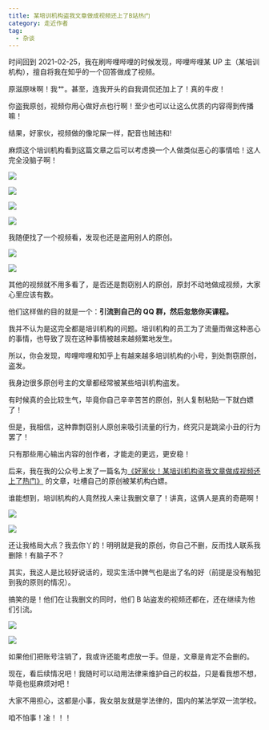 ```yaml
---
title: 某培训机构盗我文章做成视频还上了B站热门
category: 走近作者
tag:
  - 杂谈
---
```


时间回到 2021-02-25，我在刷哔哩哔哩的时候发现，哔哩哔哩某 UP 主（某培训机构），擅自将我在知乎的一个回答做成了视频。

原滋原味啊！我艹。甚至，连我开头的自我调侃还加上了！真的牛皮！

你盗我原创，视频你用心做好点也行啊！至少也可以让这么优质的内容得到传播嘛！

结果，好家伙，视频做的像坨屎一样，配音也贼违和!

麻烦这个培训机构看到这篇文章之后可以考虑换一个人做类似恶心的事情哈！这人完全没脑子啊！

![](https://oss.javaguide.cn/github/javaguide/about-the-author/up-db6b9cf323930786fa2bec8b1e1bfaad732.png)

![](https://oss.javaguide.cn/github/javaguide/about-the-author/up-6395603ab441b74511c6eda28efee8937d7.png)

![](https://oss.javaguide.cn/github/javaguide/about-the-author/up-921f60a5c7cee2c5c2eb30f4f7048f648e1.png)

![](https://oss.javaguide.cn/github/javaguide/about-the-author/up-acc82a797bd01e27f5b7d5d327b32a21d4e.png)

我随便找了一个视频看，发现也还是盗用别人的原创。

![](https://oss.javaguide.cn/github/javaguide/about-the-author/up-48d0c5ab086265ae19b7396bc59de2c2daf.png)

![](https://oss.javaguide.cn/github/javaguide/about-the-author/up-366abf0656007ff96551064104e60740a41.png)

其他的视频就不用多看了，是否还是剽窃别人的原创，原封不动地做成视频，大家心里应该有数。

他们这样做的目的就是一个：**引流到自己的 QQ 群，然后忽悠你买课程。**

我并不认为是这完全都是培训机构的问题。培训机构的员工为了流量而做这种恶心的事情，也导致了现在这种事情被越来越频繁地发生。

所以，你会发现，哔哩哔哩和知乎上有越来越多培训机构的小号，到处剽窃原创，盗发。

我身边很多原创号主的文章都经常被某些培训机构盗发。

有时候真的会比较生气，毕竟你自己辛辛苦苦的原创，别人复制粘贴一下就白嫖了！

但是，我相信，这种靠剽窃别人原创来吸引流量的行为，终究只是跳梁小丑的行为罢了！

只有那些用心输出内容的创作者，才能走的更远，更安稳！

后来，我在我的公众号上发了一篇名为[《好家伙！某培训机构盗我文章做成视频还上了热门》](https://mp.weixin.qq.com/s?__biz=Mzg2OTA0Njk0OA==&mid=2247500005&idx=1&sn=7351e22619654492d3cf567bff9d87f0&chksm=cea18f2ef9d606384e0265b9318e004646c03b8a69f2801698d2f9e0e6bdfec0a1185ac3ab17&token=2146952532&lang=zh_CN&scene=21#wechat_redirect) 的文章，吐槽自己的原创被某机构白嫖。

谁能想到，培训机构的人竟然找人来让我删文章了！讲真，这俩人是真的奇葩啊！

![](https://oss.javaguide.cn/github/javaguide/about-the-author/8f8ccafcf5b764a2289a9c276c30728d.png)

![](https://oss.javaguide.cn/javaguide/a0a4a45d7ec7b1a2622b2a38629e9b09.png)

还让我格局大点？我去你丫的！明明就是我的原创，你自己不删，反而找人联系我删除！有脑子不？

其实，我这人是比较好说话的，现实生活中脾气也是出了名的好（前提是没有触犯到我的原则的情况）。

搞笑的是！他们在让我删文的同时，他们 B 站盗发的视频还都在，还在继续为他们引流。

![](https://oss.javaguide.cn/javaguide/86f659a93ce5b639526c8d2bd20b2fbe.png)

![](https://oss.javaguide.cn/github/javaguide/about-the-author/be6e0fd23146de3f6224b4d853c59ce7.png)

如果他们把账号注销了，我或许还能考虑放一手。但是，文章是肯定不会删的。

现在，看后续情况吧！我随时可以动用法律来维护自己的权益，只是看我想不想，毕竟也挺麻烦对吧！

大家不用担心，这都是小事，我女朋友就是学法律的，国内的某法学双一流学校。

咱不怕事！凎！！！
